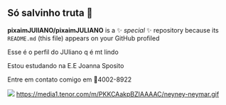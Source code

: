 ## Só salvinho truta  🤙

**pixaimJUlIANO/pixaimJULIANO** is a ✨ _special_ ✨ repository because its `README.md` (this file) appears on your GitHub profiled

Esse é o perfil do JUliano q é mt lindo

Estou estudando na E.E Joanna Sposito

Entre em contato comigo em 📱4002-8922




![](https://media1.tenor.com/m/PKKCAakpBZIAAAAC/neyney-neymar.gif )
https://media1.tenor.com/m/PKKCAakpBZIAAAAC/neyney-neymar.gif

